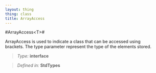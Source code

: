 ```yaml
---
layout: thing
thing: class
title: ArrayAccess
---
```

#ArrayAccess&lt;T&gt;#

ArrayAccess is used to indicate a class that can be accessed using brackets.
The type parameter represent the type of the elements stored.



> *Type:* **interface**

> *Defined in:* **StdTypes**






